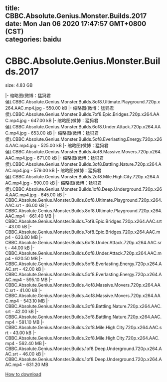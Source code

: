 
title: CBBC.Absolute.Genius.Monster.Builds.2017
date: Mon Jan 06 2020 17:47:57 GMT+0800 (CST)    
categories: baidu
---

# CBBC.Absolute.Genius.Monster.Builds.2017
size: 4.83 GB
 
 
|- 缩略图(微博：猛犸君侯).CBBC.Absolute.Genius.Monster.Builds.8of8.Ultimate.Playground.720p.x264.AAC.mp4.jpg - 550.00 kB
|- 缩略图(微博：猛犸君侯).CBBC.Absolute.Genius.Monster.Builds.7of8.Epic.Bridges.720p.x264.AAC.mp4.jpg - 647.00 kB
|- 缩略图(微博：猛犸君侯).CBBC.Absolute.Genius.Monster.Builds.6of8.Under.Attack.720p.x264.AAC.mp4.jpg - 653.00 kB
|- 缩略图(微博：猛犸君侯).CBBC.Absolute.Genius.Monster.Builds.5of8.Everlasting.Energy.720p.x264.AAC.mp4.jpg - 525.00 kB
|- 缩略图(微博：猛犸君侯).CBBC.Absolute.Genius.Monster.Builds.4of8.Massive.Movers.720p.x264.AAC.mp4.jpg - 671.00 kB
|- 缩略图(微博：猛犸君侯).CBBC.Absolute.Genius.Monster.Builds.3of8.Battling.Nature.720p.x264.AAC.mp4.jpg - 579.00 kB
|- 缩略图(微博：猛犸君侯).CBBC.Absolute.Genius.Monster.Builds.2of8.Mile.High.City.720p.x264.AAC.mp4.jpg - 590.00 kB
|- 缩略图(微博：猛犸君侯).CBBC.Absolute.Genius.Monster.Builds.1of8.Deep.Underground.720p.x264.AAC.mp4.jpg - 645.00 kB
|- CBBC.Absolute.Genius.Monster.Builds.8of8.Ultimate.Playground.720p.x264.AAC.srt - 46.00 kB
|- CBBC.Absolute.Genius.Monster.Builds.8of8.Ultimate.Playground.720p.x264.AAC.mp4 - 661.40 MB
|- CBBC.Absolute.Genius.Monster.Builds.7of8.Epic.Bridges.720p.x264.AAC.srt - 43.00 kB
|- CBBC.Absolute.Genius.Monster.Builds.7of8.Epic.Bridges.720p.x264.AAC.mp4 - 633.80 MB
|- CBBC.Absolute.Genius.Monster.Builds.6of8.Under.Attack.720p.x264.AAC.srt - 44.00 kB
|- CBBC.Absolute.Genius.Monster.Builds.6of8.Under.Attack.720p.x264.AAC.mp4 - 620.50 MB
|- CBBC.Absolute.Genius.Monster.Builds.5of8.Everlasting.Energy.720p.x264.AAC.srt - 42.00 kB
|- CBBC.Absolute.Genius.Monster.Builds.5of8.Everlasting.Energy.720p.x264.AAC.mp4 - 595.10 MB
|- CBBC.Absolute.Genius.Monster.Builds.4of8.Massive.Movers.720p.x264.AAC.srt - 41.00 kB
|- CBBC.Absolute.Genius.Monster.Builds.4of8.Massive.Movers.720p.x264.AAC.mp4 - 543.10 MB
|- CBBC.Absolute.Genius.Monster.Builds.3of8.Battling.Nature.720p.x264.AAC.srt - 42.00 kB
|- CBBC.Absolute.Genius.Monster.Builds.3of8.Battling.Nature.720p.x264.AAC.mp4 - 581.10 MB
|- CBBC.Absolute.Genius.Monster.Builds.2of8.Mile.High.City.720p.x264.AAC.srt - 43.00 kB
|- CBBC.Absolute.Genius.Monster.Builds.2of8.Mile.High.City.720p.x264.AAC.mp4 - 562.40 MB
|- CBBC.Absolute.Genius.Monster.Builds.1of8.Deep.Underground.720p.x264.AAC.srt - 46.00 kB
|- CBBC.Absolute.Genius.Monster.Builds.1of8.Deep.Underground.720p.x264.AAC.mp4 - 631.20 MB

[How to download](https://bpcam.bemobtrk.com/go/2ceec3aa-1ca2-46d6-b9ff-aaa5c184517c?jno=3348)
